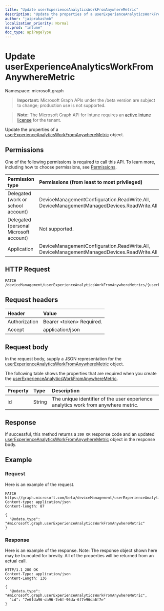 ```yaml
---
title: "Update userExperienceAnalyticsWorkFromAnywhereMetric"
description: "Update the properties of a userExperienceAnalyticsWorkFromAnywhereMetric object."
author: "jaiprakashmb"
localization_priority: Normal
ms.prod: "intune"
doc_type: apiPageType
---
```


# Update userExperienceAnalyticsWorkFromAnywhereMetric

Namespace: microsoft.graph

> **Important:** Microsoft Graph APIs under the /beta version are subject to change; production use is not supported.

> **Note:** The Microsoft Graph API for Intune requires an [active Intune license](https://go.microsoft.com/fwlink/?linkid=839381) for the tenant.

Update the properties of a [userExperienceAnalyticsWorkFromAnywhereMetric](../resources/intune-devices-userexperienceanalyticsworkfromanywheremetric.md) object.

## Permissions
One of the following permissions is required to call this API. To learn more, including how to choose permissions, see [Permissions](/graph/permissions-reference).

<!-- { "blockType": "ignored"  } // Note: Removing this line will cause the permissions autogeneration tool to overwrite the table. -->
|Permission type|Permissions (from least to most privileged)|
|:---|:---|
|Delegated (work or school account)|DeviceManagementConfiguration.ReadWrite.All, DeviceManagementManagedDevices.ReadWrite.All|
|Delegated (personal Microsoft account)|Not supported.|
|Application|DeviceManagementConfiguration.ReadWrite.All, DeviceManagementManagedDevices.ReadWrite.All|

## HTTP Request
<!-- {
  "blockType": "ignored"
}
-->
``` http
PATCH /deviceManagement/userExperienceAnalyticsWorkFromAnywhereMetrics/{userExperienceAnalyticsWorkFromAnywhereMetricId}
```

## Request headers
|Header|Value|
|:---|:---|
|Authorization|Bearer &lt;token&gt; Required.|
|Accept|application/json|

## Request body
In the request body, supply a JSON representation for the [userExperienceAnalyticsWorkFromAnywhereMetric](../resources/intune-devices-userexperienceanalyticsworkfromanywheremetric.md) object.

The following table shows the properties that are required when you create the [userExperienceAnalyticsWorkFromAnywhereMetric](../resources/intune-devices-userexperienceanalyticsworkfromanywheremetric.md).

|Property|Type|Description|
|:---|:---|:---|
|id|String|The unique identifier of the user experience analytics work from anywhere metric.|



## Response
If successful, this method returns a `200 OK` response code and an updated [userExperienceAnalyticsWorkFromAnywhereMetric](../resources/intune-devices-userexperienceanalyticsworkfromanywheremetric.md) object in the response body.

## Example

### Request
Here is an example of the request.
``` http
PATCH https://graph.microsoft.com/beta/deviceManagement/userExperienceAnalyticsWorkFromAnywhereMetrics/{userExperienceAnalyticsWorkFromAnywhereMetricId}
Content-type: application/json
Content-length: 87

{
  "@odata.type": "#microsoft.graph.userExperienceAnalyticsWorkFromAnywhereMetric"
}
```

### Response
Here is an example of the response. Note: The response object shown here may be truncated for brevity. All of the properties will be returned from an actual call.
``` http
HTTP/1.1 200 OK
Content-Type: application/json
Content-Length: 136

{
  "@odata.type": "#microsoft.graph.userExperienceAnalyticsWorkFromAnywhereMetric",
  "id": "7e6fda96-da96-7e6f-96da-6f7e96da6f7e"
}
```
